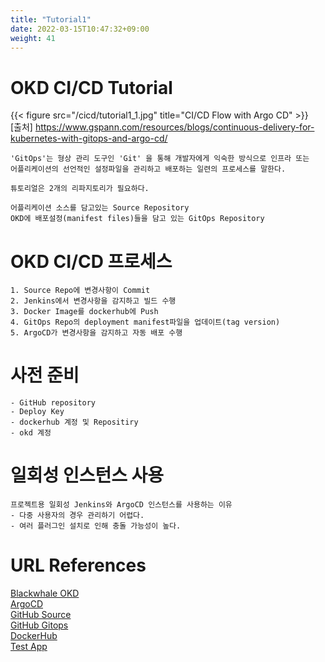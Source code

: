 ```yaml
---
title: "Tutorial1"
date: 2022-03-15T10:47:32+09:00
weight: 41
---
```


# OKD CI/CD Tutorial

{{< figure src="/cicd/tutorial1_1.jpg" title="CI/CD Flow with Argo CD" >}}   
[출처] https://www.gspann.com/resources/blogs/continuous-delivery-for-kubernetes-with-gitops-and-argo-cd/


```
'GitOps'는 형상 관리 도구인 'Git' 을 통해 개발자에게 익숙한 방식으로 인프라 또는 
어플리케이션의 선언적인 설정파일을 관리하고 배포하는 일련의 프로세스를 말한다.

튜토리얼은 2개의 리파지토리가 필요하다. 

어플리케이션 소스를 담고있는 Source Repository
OKD에 배포설정(manifest files)들을 담고 있는 GitOps Repository
```

# OKD CI/CD 프로세스
```
1. Source Repo에 변경사항이 Commit
2. Jenkins에서 변경사항을 감지하고 빌드 수행
3. Docker Image를 dockerhub에 Push
4. GitOps Repo의 deployment manifest파일을 업데이트(tag version)
5. ArgoCD가 변경사항을 감지하고 자동 배포 수행
```

# 사전 준비
```
- GitHub repository
- Deploy Key
- dockerhub 계정 및 Repositiry
- okd 계정
```

# 일회성 인스턴스 사용
```
프로젝트용 일회성 Jenkins와 ArgoCD 인스턴스를 사용하는 이유
- 다중 사용자의 경우 관리하기 어렵다. 
- 여러 플러그인 설치로 인해 충돌 가능성이 높다. 
```

# URL References
[Blackwhale OKD](https://console-openshift-console.apps.blackwhale.cloud.hancom.com)  
[ArgoCD](https://argocd-sample-server-okd-tutorial.apps.blackwhale.cloud.hancom.com/)  
[GitHub Source](https://github.com/bluewhale-users/okd-tutorial1-src)  
[GitHub Gitops](https://github.com/bluewhale-users/okd-tutorial1-gitops)  
[DockerHub](https://hub.docker.com/)  
[Test App](http://blog-frontend-okd-tutorial.apps.blackwhale.cloud.hancom.com/)

